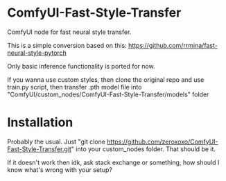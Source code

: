 # ComfyUI-Fast-Style-Transfer
ComfyUI node for fast neural style transfer.

This is a simple conversion based on this:
https://github.com/rrmina/fast-neural-style-pytorch

Only basic inference functionality is ported for now.

If you wanna use custom styles, then clone the original repo and use train.py script, then transfer .pth model file into "ComfyUI/custom_nodes/ComfyUI-Fast-Style-Transfer/models" folder

# Installation

Probably the usual. Just "git clone https://github.com/zeroxoxo/ComfyUI-Fast-Style-Transfer.git" into your custom_nodes folder. That should be it.

If it doesn't work then idk, ask stack exchange or something, how should I know what's wrong with your setup?
